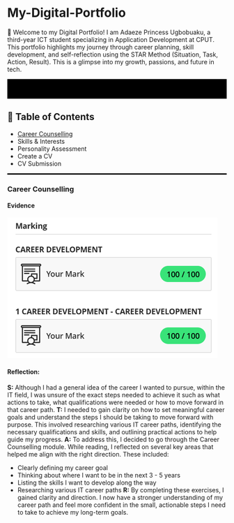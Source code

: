 # My-Digital-Portfolio
👋 Welcome to my Digital Portfolio!
I am Adaeze Princess Ugbobuaku, a third-year ICT student specializing in Application Development at CPUT. This portfolio highlights my journey through career planning, skill development, and self-reflection using the STAR Method (Situation, Task, Action, Result). This is a glimpse into my growth, passions, and future in tech. 

<hr style="height:45px; background-color:black; border:none;">

## 📑 Table of Contents
- [Career Counselling](#career-counselling)
- Skills & Interests
- Personality Assessment
- Create a CV
- CV Submission

<hr style="height:3px; background-color:black; border:none;">

### Career Counselling

#### Evidence
![](career_development.png)

#### Reflection:

**S:** Although I had a general idea of the career I wanted to pursue, within the IT field, I was unsure of the exact steps needed to achieve it such as what actions to take, what qualifications were needed or how to move forward in that career path.
**T:** I needed to gain clarity on how to set meaningful career goals and understand the steps I should be taking to move forward with purpose. This involved researching various IT career paths, identifying the necessary qualifications and skills, and outlining practical actions to help guide my progress.
**A:** To address this, I decided to go through the Career Counselling module. While reading, I reflected on several key areas that helped me align with the right direction. These included:
- Clearly defining my career goal
- Thinking about where I want to be in the next 3 - 5 years
- Listing the skills I want to develop along the way
- Researching various IT career paths
**R:** By completing these exercises, I gained clarity and direction. I now have a stronger understanding of my career path and feel more confident in the small, actionable steps I need to take to achieve my long-term goals.



